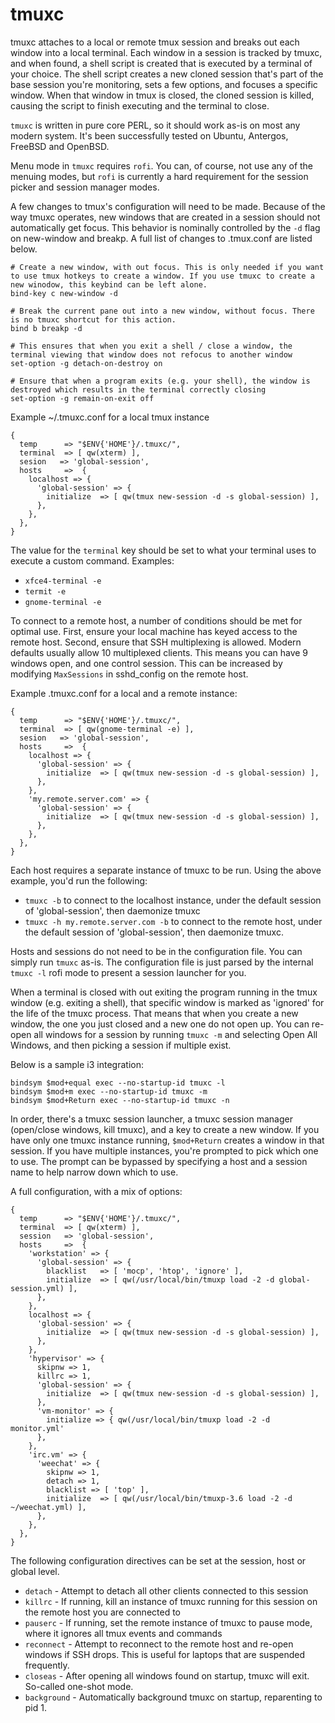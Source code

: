 # tmuxc

tmuxc attaches to a local or remote tmux session and breaks out each window into a local terminal. Each window in a session is tracked by tmuxc, and when found, a shell script is created that is executed by a terminal of your choice. The shell script creates a new cloned session that's part of the base session you're monitoring, sets a few options, and focuses a specific window.  When that window in tmux is closed, the cloned session is killed, causing the script to finish executing and the terminal to close.

`tmuxc` is written in pure core PERL, so it should work as-is on most any modern system. It's been successfully tested on Ubuntu, Antergos, FreeBSD and OpenBSD.

Menu mode in `tmuxc` requires `rofi`. You can, of course, not use any of the menuing modes, but `rofi` is currently a hard requirement for the session picker and session manager modes. 

A few changes to tmux's configuration will need to be made. Because of the way tmuxc operates, new windows that are created in a session should not automatically get focus. This behavior is nominally controlled by the `-d` flag on new-window and breakp. A full list of changes to .tmux.conf are listed below.

```
# Create a new window, with out focus. This is only needed if you want to use tmux hotkeys to create a window. If you use tmuxc to create a new winodow, this keybind can be left alone.
bind-key c new-window -d

# Break the current pane out into a new window, without focus. There is no tmuxc shortcut for this action.
bind b breakp -d

# This ensures that when you exit a shell / close a window, the terminal viewing that window does not refocus to another window
set-option -g detach-on-destroy on

# Ensure that when a program exits (e.g. your shell), the window is destroyed which results in the terminal correctly closing
set-option -g remain-on-exit off
```

Example ~/.tmuxc.conf for a local tmux instance
```
{
  temp      => "$ENV{'HOME'}/.tmuxc/",
  terminal  => [ qw(xterm) ],
  sesion   => 'global-session',
  hosts     =>  {
    localhost => {
      'global-session' => {
        initialize  => [ qw(tmux new-session -d -s global-session) ],
      },
    }, 
  },
}
```

The value for the `terminal` key should be set to what your terminal uses to execute a custom command. Examples:

* `xfce4-terminal -e`
* `termit -e`
* `gnome-terminal -e`

To connect to a remote host, a number of conditions should be met for optimal use. First, ensure your local machine has keyed access to the remote host. Second, ensure that SSH multiplexing is allowed. Modern defaults usually allow 10 multiplexed clients. This means you can have 9 windows open, and one control session.  This can be increased by modifying `MaxSessions` in sshd_config on the remote host.

Example .tmuxc.conf for a local and a remote instance:

```
{
  temp      => "$ENV{'HOME'}/.tmuxc/",
  terminal  => [ qw(gnome-terminal -e) ],
  sesion   => 'global-session',
  hosts     =>  {
    localhost => {
      'global-session' => {
        initialize  => [ qw(tmux new-session -d -s global-session) ],
      },
    },
    'my.remote.server.com' => {
      'global-session' => {
        initialize  => [ qw(tmux new-session -d -s global-session) ],
      },
    }, 
  },
}
```

Each host requires a separate instance of tmuxc to be run. Using the above example, you'd run the following:

* `tmuxc -b` to connect to the localhost instance, under the default session of 'global-session', then daemonize tmuxc
* `tmuxc -h my.remote.server.com -b` to connect to the remote host, under the default session of 'global-session', then daemonize tmuxc.

Hosts and sessions do not need to be in the configuration file. You can simply run `tmuxc` as-is. The configuration file is just parsed by the internal `tmuxc -l` rofi mode to present a session launcher for you.

When a terminal is closed with out exiting the program running in the tmux window (e.g. exiting a shell), that specific window is marked as 'ignored' for the life of the tmuxc process. That means that when you create a new window, the one you just closed and a new one do not open up. You can re-open all windows for a session by running `tmuxc -m` and selecting Open All Windows, and then picking a session if multiple exist.

Below is a sample i3 integration:

```
bindsym $mod+equal exec --no-startup-id tmuxc -l
bindsym $mod+m exec --no-startup-id tmuxc -m
bindsym $mod+Return exec --no-startup-id tmuxc -n
```

In order, there's a tmuxc session launcher, a tmuxc session manager (open/close windows, kill tmuxc), and a key to create a new window. If you have only one tmuxc instance running, `$mod+Return` creates a window in that session. If you have multiple instances, you're prompted to pick which one to use. The prompt can be bypassed by specifying a host and a session name to help narrow down which to use.

A full configuration, with a mix of options:
```
{
  temp      => "$ENV{'HOME'}/.tmuxc/",
  terminal  => [ qw(xterm) ],
  session   => 'global-session',
  hosts     =>  {
    'workstation' => {
      'global-session' => {
        blacklist   => [ 'mocp', 'htop', 'ignore' ],
        initialize  => [ qw(/usr/local/bin/tmuxp load -2 -d global-session.yml) ],
      },
    },
    localhost => {
      'global-session' => {
        initialize  => [ qw(tmux new-session -d -s global-session) ],
      },
    },
    'hypervisor' => {
      skipnw => 1,
      killrc => 1,
      'global-session' => {
        initialize  => [ qw(tmux new-session -d -s global-session) ],
      },
      'vm-monitor' => {
        initialize => { qw(/usr/local/bin/tmuxp load -2 -d monitor.yml'
      },
    },
    'irc.vm' => {
      'weechat' => {
        skipnw => 1,
        detach => 1,
        blacklist => [ 'top' ],
        initialize  => [ qw(/usr/local/bin/tmuxp-3.6 load -2 -d ~/weechat.yml) ],
      },
    }, 
  },
}
```

The following configuration directives can be set at the session, host or global level.

* `detach` - Attempt to detach all other clients connected to this session
* `killrc` - If running, kill an instance of tmuxc running for this session on the remote host you are connected to
* `pauserc` - If running, set the remote instance of tmuxc to pause mode, where it ignores all tmux events and commands
* `reconnect` - Attempt to reconnect to the remote host and re-open windows if SSH drops. This is useful for laptops that are suspended frequently.
* `closeas` - After opening all windows found on startup, tmuxc will exit. So-called one-shot mode.
* `background` - Automatically background tmuxc on startup, reparenting to pid 1.
